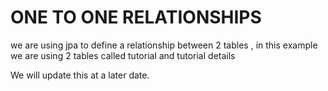# ONE TO ONE RELATIONSHIPS
we are using jpa to define a relationship between 2 tables , in this example we are using 2 tables called tutorial and tutorial details

We will update this at a later date.